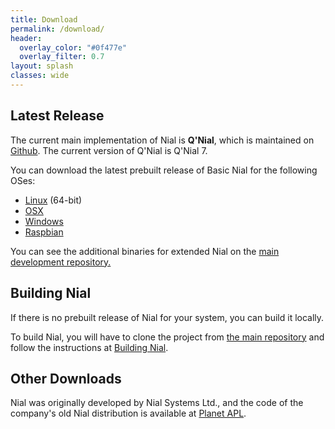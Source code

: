 ```yaml
---
title: Download
permalink: /download/
header:
  overlay_color: "#0f477e"
  overlay_filter: 0.7
layout: splash
classes: wide
---
```


## Latest Release

The current main implementation of Nial is **Q'Nial**, which is maintained on [Github](https://github.com/niallang/Nial_Development). The current version of Q'Nial is Q'Nial 7.

You can download the latest prebuilt release of Basic Nial for the following OSes:

- [Linux](https://github.com/niallang/Nial_Development/releases/download/Originals/Linux64.zip) (64-bit)
- [OSX](https://github.com/niallang/Nial_Development/releases/download/Originals/OSX_Basic.zip)
- [Windows](https://github.com/niallang/Nial_Development/releases/download/Originals/Win64Basic.zip)
- [Raspbian](https://github.com/niallang/Nial_Development/releases/download/Originals/Raspbian.zip)

You can see the additional binaries for extended Nial on the [main development repository.](https://github.com/niallang/Nial_Development/releases/tag/Originals)

## Building Nial

If there is no prebuilt release of Nial for your system, you can build it locally.

To build Nial, you will have to clone the project from [the main repository](https://github.com/niallang/Nial_Development) and follow the instructions at [Building Nial](https://github.com/niallang/Nial_Development#building-nial).

## Other Downloads

Nial was originally developed by Nial Systems Ltd., and the code of the company's old Nial distribution is available at [Planet APL](https://github.com/PlanetAPL/nial/).